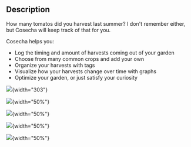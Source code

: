 ## Description

How many tomatos did you harvest last summer? I don't remember either, but Cosecha will keep track of that for you.

Cosecha helps you:

-   Log the timing and amount of harvests coming out of your garden
-   Choose from many common crops and add your own
-   Organize your harvests with tags
-   Visualize how your harvests change over time with graphs
-   Optimize your garden, or just satisfy your curiosity

![](screenshots/onboarding/Simulator%20Screen%20Shot%20-%20iPhone%2011%20Pro%20-%202020-10-28%20at%2008.18.45.png){width="303"}

![](screenshots/onboarding/Simulator%20Screen%20Shot%20-%20iPhone%2011%20Pro%20-%202020-10-28%20at%2008.20.03.png){width="50%"}

![](screenshots/onboarding/Simulator%20Screen%20Shot%20-%20iPhone%2011%20Pro%20-%202020-10-28%20at%2008.21.39.png){width="50%"}

![](screenshots/onboarding/Simulator%20Screen%20Shot%20-%20iPhone%2011%20Pro%20-%202020-10-28%20at%2008.22.30.png){width="50%"}

![](screenshots/onboarding/Simulator%20Screen%20Shot%20-%20iPhone%2011%20Pro%20-%202020-10-28%20at%2008.27.55.png){width="50%"}

